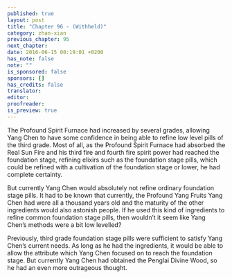 ```yaml
---
published: true
layout: post
title: "Chapter 96 - (Withheld)"
category: zhan-xian
previous_chapter: 95
next_chapter:
date: 2016-06-15 00:19:01 +0200
has_note: false
note: ""
is_sponsored: false
sponsors: []
has_credits: false
translator:
editor:
proofreader:
is_preview: true
---
```

The Profound Spirit Furnace had increased by several grades, allowing Yang Chen to have some confidence in being able to refine low level pills of the third grade. Most of all, as the Profound Spirit Furnace had absorbed the Real Sun Fire and his third fire and fourth fire spirit power had reached the foundation stage, refining elixirs such as the foundation stage pills, which could be refined with a cultivation of the foundation stage or lower, he had complete certainty.

But currently Yang Chen would absolutely not refine ordinary foundation stage pills. It had to be known that currently, the Profound Yang Fruits Yang Chen had were all a thousand years old and the maturity of the other ingredients would also astonish people. If he used this kind of ingredients to refine common foundation stage pills, then wouldn’t it seem like Yang Chen’s methods were a bit low levelled?

Previously, third grade foundation stage pills were sufficient to satisfy Yang Chen’s current needs. As long as he had the ingredients, it would be able to allow the attribute which Yang Chen focused on to reach the foundation stage. But currently Yang Chen had obtained the Penglai Divine Wood, so he had an even more outrageous thought.
